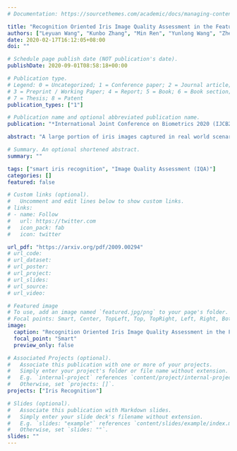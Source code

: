 ```yaml
---
# Documentation: https://sourcethemes.com/academic/docs/managing-content/

title: "Recognition Oriented Iris Image Quality Assessment in the Feature Space"
authors: ["Leyuan Wang", "Kunbo Zhang", "Min Ren", "Yunlong Wang", "Zhenan Sun"]
date: 2020-02-17T16:12:05+08:00
doi: ""

# Schedule page publish date (NOT publication's date).
publishDate: 2020-09-01T08:58:18+00:00

# Publication type.
# Legend: 0 = Uncategorized; 1 = Conference paper; 2 = Journal article;
# 3 = Preprint / Working Paper; 4 = Report; 5 = Book; 6 = Book section;
# 7 = Thesis; 8 = Patent
publication_types: ["1"]

# Publication name and optional abbreviated publication name.
publication: "*International Joint Conference on Biometrics 2020 (IJCB2020)*"

abstract: "A large portion of iris images captured in real world scenarios are poor quality due to the uncontrolled environment and the non-cooperative subject. To ensure that the recognition algorithm is not affected by low-quality images, traditional hand-crafted factors based methods discard most images, which will cause system timeout and disrupt user experience. In this paper, we propose a recognition-oriented quality metric and assessment method for iris image to deal with the problem. The method regards the iris image embeddings Distance in Feature Space (DFS) as the quality metric and the prediction is based on deep neural networks with the attention mechanism. The quality metric proposed in this paper can significantly improve the performance of the recognition algorithm while reducing the number of images discarded for recognition, which is advantageous over hand-crafted factors based iris quality assessment methods. The relationship between Image Rejection Rate (IRR) and Equal Error Rate (EER) is proposed to evaluate the performance of the quality assessment algorithm under the same image quality distribution and the same recognition algorithm. Compared with hand-crafted factors based methods, the proposed method is a trial to bridge the gap between the image quality assessment and biometric recognition. "

# Summary. An optional shortened abstract.
summary: ""

tags: ["smart iris recognition", "Image Quality Assessment (IQA)"]
categories: []
featured: false

# Custom links (optional).
#   Uncomment and edit lines below to show custom links.
# links:
# - name: Follow
#   url: https://twitter.com
#   icon_pack: fab
#   icon: twitter

url_pdf: "https://arxiv.org/pdf/2009.00294"
# url_code:
# url_dataset:
# url_poster:
# url_project:
# url_slides:
# url_source:
# url_video:

# Featured image
# To use, add an image named `featured.jpg/png` to your page's folder. 
# Focal points: Smart, Center, TopLeft, Top, TopRight, Left, Right, BottomLeft, Bottom, BottomRight.
image:
  caption: "Recognition Oriented Iris Image Quality Assessment in the Feature Space"
  focal_point: "Smart"
  preview_only: false

# Associated Projects (optional).
#   Associate this publication with one or more of your projects.
#   Simply enter your project's folder or file name without extension.
#   E.g. `internal-project` references `content/project/internal-project/index.md`.
#   Otherwise, set `projects: []`.
projects: ["Iris Recognition"]

# Slides (optional).
#   Associate this publication with Markdown slides.
#   Simply enter your slide deck's filename without extension.
#   E.g. `slides: "example"` references `content/slides/example/index.md`.
#   Otherwise, set `slides: ""`.
slides: ""
---
```

